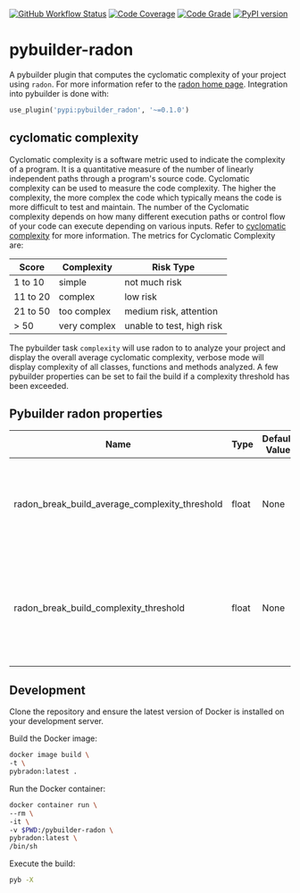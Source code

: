 [![GitHub Workflow Status](https://github.com/soda480/pybuilder-radon/workflows/build/badge.svg)](https://github.com/soda480/pybuilder-radon/actions)
[![Code Coverage](https://codecov.io/gh/soda480/pybuilder-radon/branch/master/graph/badge.svg)](https://codecov.io/gh/soda480/pybuilder-radon)
[![Code Grade](https://www.code-inspector.com/project/12270/status/svg)](https://frontend.code-inspector.com/project/12270/dashboard)
[![PyPI version](https://badge.fury.io/py/pybuilder-radon.svg)](https://badge.fury.io/py/pybuilder-radon)

# pybuilder-radon #

A pybuilder plugin that computes the cyclomatic complexity of your project using `radon`. For more information refer to the [radon home page](https://pypi.org/project/radon/). Integration into pybuilder is done with:
```python
use_plugin('pypi:pybuilder_radon', '~=0.1.0')
```

## cyclomatic complexity ##

Cyclomatic complexity is a software metric used to indicate the complexity of a program. It is a quantitative measure of the number of linearly independent paths through a program's source code. Cyclomatic complexity can be used to measure the code complexity. The higher the complexity, the more complex the code which typically means the code is more difficult to test and maintain. The number of the Cyclomatic complexity depends on how many different execution paths or control flow of your code can execute depending on various inputs. Refer to [cyclomatic complexity](https://www.c-sharpcorner.com/article/code-metrics-cyclomatic-complexity/) for more information. The metrics for Cyclomatic Complexity are:

Score | Complexity | Risk Type
-- | -- | --
1 to 10 | simple | not much risk
11 to 20 | complex | low risk
21 to 50 | too complex | medium risk, attention
> 50 | very complex | unable to test, high risk

The pybuilder task `complexity` will use radon to to analyze your project and display the overall average cyclomatic complexity, verbose mode will display complexity of all classes, functions and methods analyzed. A few pybuilder properties can be set to fail the build if a complexity threshold has been exceeded.

## Pybuilder radon properties ##
Name | Type | Default Value | Description
-- | -- | -- | --
radon_break_build_average_complexity_threshold | float | None | Fail build if overall average complexity is greater than the specified threshold
radon_break_build_complexity_threshold | float | None | Fail build if complexity of any class, function or method exceeds the specified threshold


## Development ##

Clone the repository and ensure the latest version of Docker is installed on your development server.

Build the Docker image:
```sh
docker image build \
-t \
pybradon:latest .
```

Run the Docker container:
```sh
docker container run \
--rm \
-it \
-v $PWD:/pybuilder-radon \
pybradon:latest \
/bin/sh
```

Execute the build:
```sh
pyb -X
```